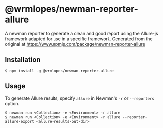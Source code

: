 # @wrmlopes/newman-reporter-allure
A newman reporter to generate a clean and good report using the Allure-js framework adapted for use in a specific framework.
Generated from the original at
https://www.npmjs.com/package/newman-reporter-allure

## Installation
```console
$ npm install -g @wrmlopes/newman-reporter-allure
```

## Usage
To generate Allure results, specify `allure` in Newman's `-r` or `--reporters` option.

```console
$ newman run <Collection> -e <Environment> -r allure
$ newman run <Collection> -e <Environment> -r allure --reporter-allure-export <allure-results-out-dir>
```
